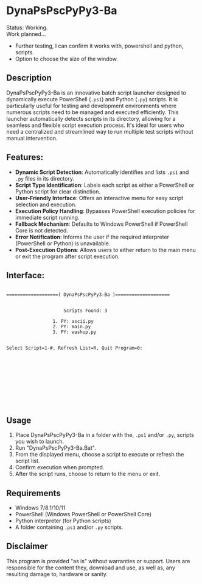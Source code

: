 # DynaPsPscPyPy3-Ba

Status: Working.
<br> Work planned...
- Further testing, I can confirm it works with, powershell and python, scripts.
- Option to choose the size of the window.

## Description
DynaPsPscPyPy3-Ba is an innovative batch script launcher designed to dynamically execute PowerShell (`.ps1`) and Python (`.py`) scripts. It is particularly useful for testing and development environments where numerous scripts need to be managed and executed efficiently. This launcher automatically detects scripts in its directory, allowing for a seamless and flexible script execution process. It's ideal for users who need a centralized and streamlined way to run multiple test scripts without manual intervention.

## Features:
- **Dynamic Script Detection**: Automatically identifies and lists `.ps1` and `.py` files in its directory.
- **Script Type Identification**: Labels each script as either a PowerShell or Python script for clear distinction.
- **User-Friendly Interface**: Offers an interactive menu for easy script selection and execution.
- **Execution Policy Handling**: Bypasses PowerShell execution policies for immediate script running.
- **Fallback Mechanism**: Defaults to Windows PowerShell if PowerShell Core is not detected.
- **Error Notification**: Informs the user if the required interpreter (PowerShell or Python) is unavailable.
- **Post-Execution Options**: Allows users to either return to the main menu or exit the program after script execution.

## Interface:
```

===================( DynaPsPscPyPy3-Ba )====================


                     Scripts Found: 3

                 1. PY: ascii.py
                 2. PY: main.py
                 3. PY: washup.py


Select Script=1-#, Refresh List=R, Quit Program=0:











```

## Usage
1. Place DynaPsPscPyPy3-Ba in a folder with the, `.ps1` and/or `.py`, scripts you wish to launch.
2. Run "DynaPsPscPyPy3-Ba.Bat".
3. From the displayed menu, choose a script to execute or refresh the script list.
4. Confirm execution when prompted.
5. After the script runs, choose to return to the menu or exit.

## Requirements
- Windows 7/8.1/10/11
- PowerShell (Windows PowerShell or PowerShell Core)
- Python interpreter (for Python scripts)
- A folder containing `.ps1` and/or `.py` scripts.

## Disclaimer
This program is provided "as is" without warranties or support. Users are responsible for the content they, download and use, as well as, any resulting damage to, hardware or sanity.

